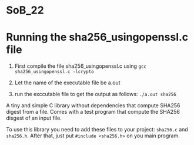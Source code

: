 # SoB_22

# Running the sha256_usingopenssl.c file

1) First compile the file sha256_usingopenssl.c using ```gcc sha256_usingopenssl.c -lcrypto```

2) Let the name of the executable file be a.out

3) run the exccutable file to get the output as follows: ```./a.out sha256```

A tiny and simple C library without dependencies that compute SHA256 digest from a file. Comes with a test program that compute the SHA256 disgest of an input file.

To use this library you need to add these files to your project: ```sha256.c``` and ```sha256.h```. After that, just put ```#include <sha256.h>``` on you main program.
